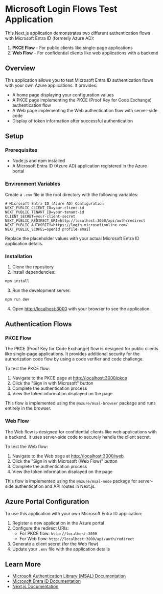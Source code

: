 # Microsoft Login Flows Test Application

This Next.js application demonstrates two different authentication flows with Microsoft Entra ID (formerly Azure AD):

1. **PKCE Flow** - For public clients like single-page applications
2. **Web Flow** - For confidential clients like web applications with a backend

## Overview

This application allows you to test Microsoft Entra ID authentication flows with your own Azure applications. It provides:

- A home page displaying your configuration values
- A PKCE page implementing the PKCE (Proof Key for Code Exchange) authentication flow
- A Web page implementing the Web authentication flow with server-side code
- Display of token information after successful authentication

## Setup

### Prerequisites

- Node.js and npm installed
- A Microsoft Entra ID (Azure AD) application registered in the Azure portal

### Environment Variables

Create a `.env` file in the root directory with the following variables:

```
# Microsoft Entra ID (Azure AD) Configuration
NEXT_PUBLIC_CLIENT_ID=your-client-id
NEXT_PUBLIC_TENANT_ID=your-tenant-id
CLIENT_SECRET=your-client-secret
NEXT_PUBLIC_REDIRECT_URI=http://localhost:3000/api/auth/redirect
NEXT_PUBLIC_AUTHORITY=https://login.microsoftonline.com/
NEXT_PUBLIC_SCOPES=openid profile email
```

Replace the placeholder values with your actual Microsoft Entra ID application details.

### Installation

1. Clone the repository
2. Install dependencies:

```bash
npm install
```

3. Run the development server:

```bash
npm run dev
```

4. Open [http://localhost:3000](http://localhost:3000) with your browser to see the application.

## Authentication Flows

### PKCE Flow

The PKCE (Proof Key for Code Exchange) flow is designed for public clients like single-page applications. It provides additional security for the authorization code flow by using a code verifier and code challenge.

To test the PKCE flow:

1. Navigate to the PKCE page at [http://localhost:3000/pkce](http://localhost:3000/pkce)
2. Click the "Sign in with Microsoft" button
3. Complete the authentication process
4. View the token information displayed on the page

This flow is implemented using the `@azure/msal-browser` package and runs entirely in the browser.

### Web Flow

The Web flow is designed for confidential clients like web applications with a backend. It uses server-side code to securely handle the client secret.

To test the Web flow:

1. Navigate to the Web page at [http://localhost:3000/web](http://localhost:3000/web)
2. Click the "Sign in with Microsoft (Web Flow)" button
3. Complete the authentication process
4. View the token information displayed on the page

This flow is implemented using the `@azure/msal-node` package for server-side authentication and API routes in Next.js.

## Azure Portal Configuration

To use this application with your own Microsoft Entra ID application:

1. Register a new application in the Azure portal
2. Configure the redirect URIs:
   - For PKCE flow: `http://localhost:3000`
   - For Web flow: `http://localhost:3000/api/auth/redirect`
3. Generate a client secret (for the Web flow)
4. Update your `.env` file with the application details

## Learn More

- [Microsoft Authentication Library (MSAL) Documentation](https://docs.microsoft.com/en-us/azure/active-directory/develop/msal-overview)
- [Microsoft Entra ID Documentation](https://docs.microsoft.com/en-us/azure/active-directory/)
- [Next.js Documentation](https://nextjs.org/docs)
